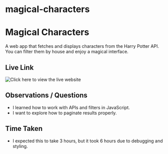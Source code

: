 # magical-characters
# Magical Characters

A web app that fetches and displays characters from the Harry Potter API. You can filter them by house and enjoy a magical interface.

## Live Link

![Click here to view the live website](./"https://github.com/mariam-shkukani/magical-characters.git")

## Observations / Questions
- I learned how to work with APIs and filters in JavaScript.
- I want to explore how to paginate results properly.

## Time Taken
- I expected this to take 3 hours, but it took 6 hours due to debugging and styling.